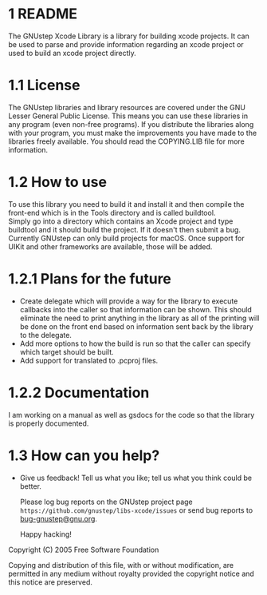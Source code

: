 1 README
==

The GNUstep Xcode Library is a library for building xcode projects. 
It can be used to parse and provide information regarding an 
xcode project or used to build an xcode project directly.

1.1 License
===========

The GNUstep libraries and library resources are covered under the GNU
Lesser General Public License.  This means you can use these libraries 
in any program (even non-free programs). If you distribute the libraries 
along with your program, you must make the improvements you have made to 
the libraries freely available. You should read the COPYING.LIB file for
more information. 

1.2 How to use
==============

To use this library you need to build it and install it and then compile
the front-end which is in the Tools directory and is called buildtool.  
Simply go into a directory which contains an Xcode project and type buildtool 
and it should build the project.  If it doesn't then submit a bug.  
Currently GNUstep can only build projects for macOS.  Once support for UIKit and
other frameworks are available, those will be added.

1.2.1 Plans for the future
==========================

  * Create delegate which will provide a way for the library to
  execute callbacks into the caller so that information can be shown.
  This should eliminate the need to print anything in the library as all
  of the printing will be done on the front end based on information sent
  back by the library to the delegate.
  * Add more options to how the build is run so that the caller can specify
  which target should be built.
  * Add support for translated to .pcproj files.
  
1.2.2 Documentation
===================
I am working on a manual as well as gsdocs for the code so that the library is
properly documented.

1.3 How can you help?
=====================

   * Give us feedback!  Tell us what you like; tell us what you think
     could be better.

     Please log bug reports on the GNUstep project page
     `https://github.com/gnustep/libs-xcode/issues` or send bug reports
     to <bug-gnustep@gnu.org>.

     Happy hacking!

   Copyright (C) 2005 Free Software Foundation

   Copying and distribution of this file, with or without modification,
are permitted in any medium without royalty provided the copyright
notice and this notice are preserved.

